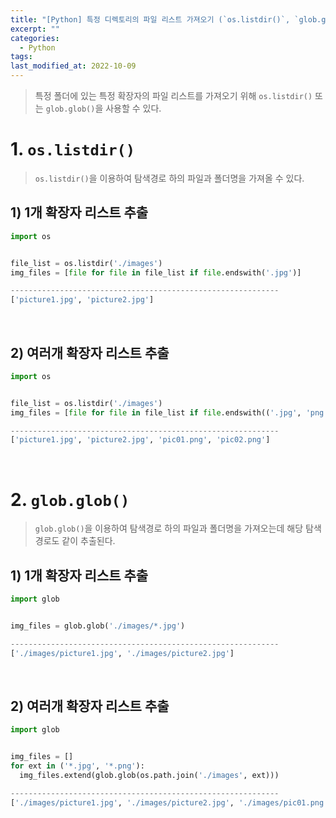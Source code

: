 ```yaml
---
title: "[Python] 특정 디렉토리의 파일 리스트 가져오기 (`os.listdir()`, `glob.glob()`)"
excerpt: ""
categories:
  - Python
tags:
last_modified_at: 2022-10-09
---
```


> 특정 폴더에 있는 특정 확장자의 파일 리스트를 가져오기 위해 `os.listdir()` 또는 `glob.glob()`을 사용할 수 있다.

# 1. `os.listdir()`

> `os.listdir()`을 이용하여 탐색경로 하의 파일과 폴더명을 가져올 수 있다.

## 1) 1개 확장자 리스트 추출
```python
import os


file_list = os.listdir('./images')
img_files = [file for file in file_list if file.endswith('.jpg')]

------------------------------------------------------------
['picture1.jpg', 'picture2.jpg']
```

<br>

## 2) 여러개 확장자 리스트 추출
```python
import os


file_list = os.listdir('./images')
img_files = [file for file in file_list if file.endswith(('.jpg', 'png'))]

------------------------------------------------------------
['picture1.jpg', 'picture2.jpg', 'pic01.png', 'pic02.png']
```

<br>

# 2. `glob.glob()`

> `glob.glob()`을 이용하여 탐색경로 하의 파일과 폴더명을 가져오는데 해당 탐색경로도 같이 추출된다.

## 1) 1개 확장자 리스트 추출
```python
import glob


img_files = glob.glob('./images/*.jpg')

------------------------------------------------------------
['./images/picture1.jpg', './images/picture2.jpg']
```

<br>

## 2) 여러개 확장자 리스트 추출
```python
import glob


img_files = []
for ext in ('*.jpg', '*.png'):
  img_files.extend(glob.glob(os.path.join('./images', ext)))

------------------------------------------------------------
['./images/picture1.jpg', './images/picture2.jpg', './images/pic01.png', './images/pic02.png']
```
